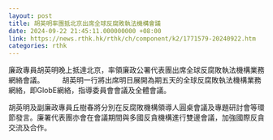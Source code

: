 ```yaml
---
layout: post
title: 胡英明率團抵北京出席全球反腐敗執法機構會議
date: 2024-09-22 21:45:11.000000000 +08:00
link: https://news.rthk.hk/rthk/ch/component/k2/1771579-20240922.htm
categories: rthk
---
```


廉政專員胡英明晚上抵達北京，率領廉政公署代表團出席全球反腐敗執法機構業務網絡會議。
　　 
胡英明一行將出席明日展開為期五天的全球反腐敗執法機構業務網絡，即GlobE網絡，指導委員會會議及全體會議。

胡英明及副廉政專員丘樹春將分別在反腐敗機構領導人圓桌會議及專題研討會等環節發言。廉署代表團亦會在會議期間與多國反貪機構進行雙邊會議，加強國際反貪交流及合作。
